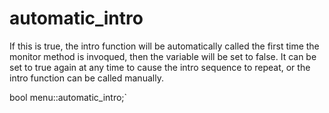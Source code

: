 # automatic_intro
If this is true, the intro function will be automatically called the first time the monitor method is invoqued, then the variable will be set to false. It can be set to true again at any time to cause the intro sequence to repeat, or the intro function can be called manually.

bool menu::automatic_intro;`
